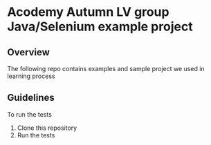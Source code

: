 # Acodemy Autumn LV group Java/Selenium example project
## Overview
The following repo contains examples and sample project we used in learning process

## Guidelines
To run the tests

1. Clone this repository
2. Run the tests